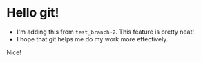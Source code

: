 # Hello git!

- I'm adding this from `test_branch-2`. This feature is pretty neat!
- I hope that git helps me do my work more effectively.

Nice!
